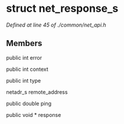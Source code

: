 # struct net_response_s

*Defined at line 45 of ./common/net_api.h*

## Members

public int error

public int context

public int type

netadr_s remote_address

public double ping

public void * response



